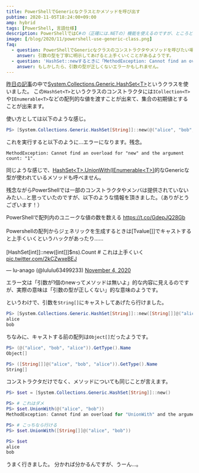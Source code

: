 ```yaml
---
title: PowerShellでGenericなクラスとかメソッドを呼び出す
pubtime: 2020-11-05T18:24:00+09:00
amp: hybrid
tags: [PowerShell, 言語仕様]
description: PowerShellではC#の（正確には.NETの）機能を使えるのですが、ところどころ制約があったりします。Generic回りなどもそうで、動的型なPowerShellから使うためには少し型に気を使う必要があります。というわけで、PowerShellでGenericなクラスを扱う方法です。
image: [/blog/2020/11/powershell-use-generic-class.png]
faq:
  - question: PowerShellでGenericなクラスのコンストラクタやメソッドを呼びたい場合はどうしたら良い？
    answer: 引数の型を丁寧に明示してあげると上手くいくことがあるようです。
  - question: 'HashSet::newするときに「MethodException: Cannot find an overload for "new" and the argument count: "1".」ってエラーが出た。これは何？'
    answer: もしかしたら、引数の型が正しくないエラーかもしれません。
---
```


[昨日の記事](/blog/2020/11/powershell-unique-value-count)の中で[System.Collections.Generic.HashSet&lt;T&gt;](https://docs.microsoft.com/ja-jp/dotnet/api/system.collections.generic.hashset-1)というクラスを使いました。
この`HashSet<T>`というクラスのコンストラクタには`ICollection<T>`や`IEnumerable<T>`などの配列的な値を渡すことが出来て、集合の初期値とすることが出来ます。

使い方としては以下のような感じ。

``` ps1
PS> [System.Collections.Generic.HashSet[String]]::new(@("alice", "bob", "alice"))
```

これを実行すると以下のように…エラーになります。残念。

```
MethodException: Cannot find an overload for "new" and the argument count: "1".
```

同じような感じで、[HashSet&lt;T&gt;.UnionWith(IEnumerable&lt;T&gt;)](https://docs.microsoft.com/ja-jp/dotnet/api/system.collections.generic.hashset-1.unionwith)的なGenericな型が使われているメソッドも呼べません。

残念ながらPowerShellでは一部のコンストラクタやメンバは提供されていないみたい…と思っていたのですが、以下のような情報を頂きました。（ありがとうございます！）

<Tweet id="1324020148500508673">
    <p lang="ja" dir="ltr">PowerShellで配列内のユニークな値の数を数える <a href="https://t.co/GdepJQ28Gb">https://t.co/GdepJQ28Gb</a> <br /><br />Powershellの配列からジェネリックを生成するときは[Tvalue[]]でキャストすると上手くいくというハックがあったり......<br /><br />[HashSet[int]]::new([int[]]$ns).Count # これは上手くいく <a href="https://t.co/2kCZwxeBEJ">pic.twitter.com/2kCZwxeBEJ</a></p>&mdash; lu-anago (@lululu63499233) <a href="https://twitter.com/lululu63499233/status/1324020148500508673?ref_src=twsrc%5Etfw">November 4, 2020</a>
</Tweet>

エラー文は「引数が1個のnewってメソッドは無いよ」的な内容に見えるのですが、実際の意味は「引数の型が正しくない」的な意味のようです。

というわけで、引数を`String[]`にキャストしてあげたら行けました。

``` ps1
PS> [System.Collections.Generic.HashSet[String]]::new([String[]]@("alice", "bob", "alice"))
alice
bob
```

ちなみに、キャストする前の配列は`Object[]`だったようです。

``` ps1
PS> (@("alice", "bob", "alice")).GetType().Name
Object[]

PS> ([String[]]@("alice", "bob", "alice")).GetType().Name
String[]
```

コンストラクタだけでなく、メソッドについても同じことが言えます。

``` ps1
PS> $set = [System.Collections.Generic.HashSet[String]]::new()

PS> # これはダメ
PS> $set.UnionWith(@("alice", "bob"))
MethodException: Cannot find an overload for "UnionWith" and the argument count: "1".

PS> # こっちなら行ける
PS> $set.UnionWith([String[]]@("alice", "bob"))

PS> $set
alice
bob
```

うまく行きました。
分かれば分かるんですが、うーん…。
